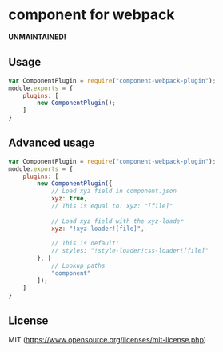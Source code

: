 # component for webpack

**UNMAINTAINED!**

## Usage

``` javascript
var ComponentPlugin = require("component-webpack-plugin");
module.exports = {
	plugins: [
		new ComponentPlugin();
	]
}
```

## Advanced usage

``` javascript
var ComponentPlugin = require("component-webpack-plugin");
module.exports = {
	plugins: [
		new ComponentPlugin({
			// Load xyz field in component.json
			xyz: true,
			// This is equal to: xyz: "[file]"
			
			// Load xyz field with the xyz-loader
			xyz: "!xyz-loader![file]",
			
			// This is default:
			// styles: "!style-loader!css-loader![file]"
		}, [
			// Lookup paths
			"component"
		]);
	]
}
```


## License

MIT (https://www.opensource.org/licenses/mit-license.php)

